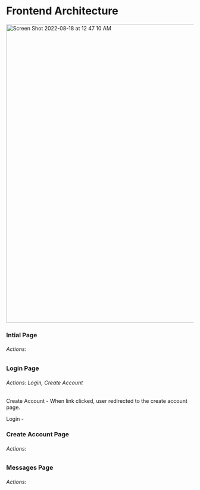 # Frontend Architecture

<img width="800" alt="Screen Shot 2022-08-18 at 12 47 10 AM" src="https://user-images.githubusercontent.com/68403991/185296033-635606b4-d84c-458c-be08-59b64e797145.png">

### Intial Page

###### Actions:

### Login Page

###### Actions: Login, Create Account

Create Account - When link clicked, user redirected to the create account page.

Login -

### Create Account Page

###### Actions:

### Messages Page

###### Actions:
